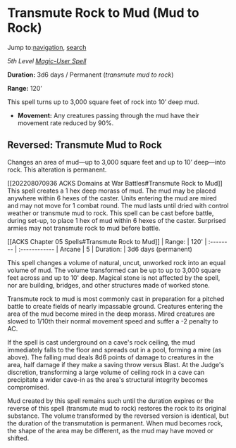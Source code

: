 # Transmute Rock to Mud (Mud to Rock)

Jump to:[navigation](https://oldschoolessentials.necroticgnome.com/srd/index.php/Transmute_Rock_to_Mud_(Mud_to_Rock)#mw-navigation), [search](https://oldschoolessentials.necroticgnome.com/srd/index.php/Transmute_Rock_to_Mud_(Mud_to_Rock)#p-search)

_5th Level [Magic-User Spell](https://oldschoolessentials.necroticgnome.com/srd/index.php/Magic-User_Spells "Magic-User Spells")_

**Duration:** 3d6 days / Permanent (_transmute mud to rock_)

**Range:** 120’

This spell turns up to 3,000 square feet of rock into 10’ deep mud.

-   **Movement:** Any creatures passing through the mud have their movement rate reduced by 90%.

## Reversed: Transmute Mud to Rock

Changes an area of mud—up to 3,000 square feet and up to 10’ deep—into rock. This alteration is permanent.

[[202208070936 ACKS Domains at War Battles#Transmute Rock to Mud]]
This spell creates a 1 hex deep morass of mud. The mud may be placed anywhere within 6 hexes of the caster. Units entering the mud are mired and may not move for 1 combat round. The mud lasts until dried with control weather or transmute mud to rock. This spell can be cast before battle, during set-up, to place 1 hex of mud within 6 hexes of the caster. Surprised armies may not transmute rock to mud before battle.

[[ACKS Chapter 05 Spells#Transmute Rock to Mud]]
| Range:    | 120'
| :-------- | :------------
| Arcane    | 5
| Duration: | 3d6 days (permanent)

This spell changes a volume of natural, uncut, unworked rock into an equal volume of mud. The volume transformed can be up to up to 3,000 square feet across and up to 10' deep. Magical stone is not affected by the spell, nor are building, bridges, and other structures made of worked stone.

Transmute rock to mud is most commonly cast in preparation for a pitched battle to create fields of nearly impassable ground. Creatures entering the area of the mud become mired in the deep morass. Mired creatures are slowed to 1/10th their normal movement speed and suffer a -2 penalty to AC.

If the spell is cast underground on a cave's rock ceiling, the mud immediately falls to the floor and spreads out in a pool, forming a mire (as above). The falling mud deals 8d6 points of damage to creatures in the area, half damage if they make a saving throw versus Blast. At the Judge's discretion, transforming a large volume of ceiling rock in a cave can precipitate a wider cave-in as the area's structural integrity becomes compromised.

Mud created by this spell remains such until the duration expires or the reverse of this spell (transmute mud to rock) restores the rock to its original substance. The volume transformed by the reversed version is identical, but the duration of the transmutation is permanent. When mud becomes rock, the shape of the area may be different, as the mud may have moved or shifted.